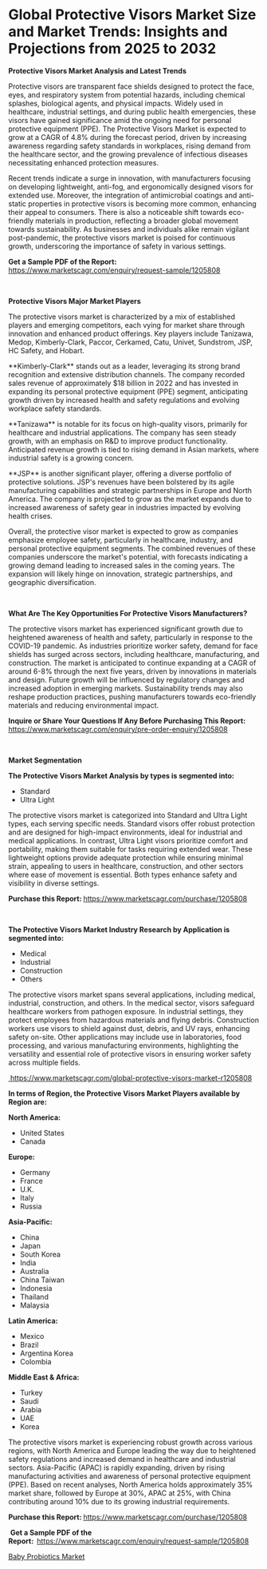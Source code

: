 <p><h1>Global Protective Visors Market Size and Market Trends: Insights and Projections from 2025 to 2032</h1></p><p><strong>Protective Visors Market Analysis and Latest Trends</strong></p>
<p><p>Protective visors are transparent face shields designed to protect the face, eyes, and respiratory system from potential hazards, including chemical splashes, biological agents, and physical impacts. Widely used in healthcare, industrial settings, and during public health emergencies, these visors have gained significance amid the ongoing need for personal protective equipment (PPE). The Protective Visors Market is expected to grow at a CAGR of 4.8% during the forecast period, driven by increasing awareness regarding safety standards in workplaces, rising demand from the healthcare sector, and the growing prevalence of infectious diseases necessitating enhanced protection measures.</p><p>Recent trends indicate a surge in innovation, with manufacturers focusing on developing lightweight, anti-fog, and ergonomically designed visors for extended use. Moreover, the integration of antimicrobial coatings and anti-static properties in protective visors is becoming more common, enhancing their appeal to consumers. There is also a noticeable shift towards eco-friendly materials in production, reflecting a broader global movement towards sustainability. As businesses and individuals alike remain vigilant post-pandemic, the protective visors market is poised for continuous growth, underscoring the importance of safety in various settings.</p></p>
<p><strong>Get a Sample PDF of the Report:&nbsp;</strong> <a href="https://www.marketscagr.com/enquiry/request-sample/1205808?utm_campaign=1944&utm_medium=2&utm_source=Github&utm_content=ia&utm_term=07022025&utm_id=protective-visors">https://www.marketscagr.com/enquiry/request-sample/1205808</a></p>
<p>&nbsp;</p>
<p><strong>Protective Visors Major Market Players</strong></p>
<p><p>The protective visors market is characterized by a mix of established players and emerging competitors, each vying for market share through innovation and enhanced product offerings. Key players include Tanizawa, Medop, Kimberly-Clark, Paccor, Cerkamed, Catu, Univet, Sundstrom, JSP, HC Safety, and Hobart.</p><p>**Kimberly-Clark** stands out as a leader, leveraging its strong brand recognition and extensive distribution channels. The company recorded sales revenue of approximately $18 billion in 2022 and has invested in expanding its personal protective equipment (PPE) segment, anticipating growth driven by increased health and safety regulations and evolving workplace safety standards.</p><p>**Tanizawa** is notable for its focus on high-quality visors, primarily for healthcare and industrial applications. The company has seen steady growth, with an emphasis on R&D to improve product functionality. Anticipated revenue growth is tied to rising demand in Asian markets, where industrial safety is a growing concern.</p><p>**JSP** is another significant player, offering a diverse portfolio of protective solutions. JSP's revenues have been bolstered by its agile manufacturing capabilities and strategic partnerships in Europe and North America. The company is projected to grow as the market expands due to increased awareness of safety gear in industries impacted by evolving health crises.</p><p>Overall, the protective visor market is expected to grow as companies emphasize employee safety, particularly in healthcare, industry, and personal protective equipment segments. The combined revenues of these companies underscore the market's potential, with forecasts indicating a growing demand leading to increased sales in the coming years. The expansion will likely hinge on innovation, strategic partnerships, and geographic diversification.</p></p>
<p>&nbsp;</p>
<p><strong>What Are The Key Opportunities For Protective Visors Manufacturers?</strong></p>
<p><p>The protective visors market has experienced significant growth due to heightened awareness of health and safety, particularly in response to the COVID-19 pandemic. As industries prioritize worker safety, demand for face shields has surged across sectors, including healthcare, manufacturing, and construction. The market is anticipated to continue expanding at a CAGR of around 6-8% through the next five years, driven by innovations in materials and design. Future growth will be influenced by regulatory changes and increased adoption in emerging markets. Sustainability trends may also reshape production practices, pushing manufacturers towards eco-friendly materials and reducing environmental impact.</p></p>
<p><strong>Inquire or Share Your Questions If Any Before Purchasing This Report:</strong> <a href="https://www.marketscagr.com/enquiry/pre-order-enquiry/1205808?utm_campaign=1944&utm_medium=2&utm_source=Github&utm_content=ia&utm_term=07022025&utm_id=protective-visors">https://www.marketscagr.com/enquiry/pre-order-enquiry/1205808</a></p>
<p>&nbsp;</p>
<p><strong>Market Segmentation</strong></p>
<p><strong>The Protective Visors Market Analysis by types is segmented into:</strong></p>
<p><ul><li>Standard</li><li>Ultra Light</li></ul></p>
<p><p>The protective visors market is categorized into Standard and Ultra Light types, each serving specific needs. Standard visors offer robust protection and are designed for high-impact environments, ideal for industrial and medical applications. In contrast, Ultra Light visors prioritize comfort and portability, making them suitable for tasks requiring extended wear. These lightweight options provide adequate protection while ensuring minimal strain, appealing to users in healthcare, construction, and other sectors where ease of movement is essential. Both types enhance safety and visibility in diverse settings.</p></p>
<p><strong>Purchase this Report:&nbsp;</strong><a href="https://www.marketscagr.com/purchase/1205808?utm_campaign=1944&utm_medium=2&utm_source=Github&utm_content=ia&utm_term=07022025&utm_id=protective-visors">https://www.marketscagr.com/purchase/1205808</a></p>
<p>&nbsp;</p>
<p><strong>The Protective Visors Market Industry Research by Application is segmented into:</strong></p>
<p><ul><li>Medical</li><li>Industrial</li><li>Construction</li><li>Others</li></ul></p>
<p><p>The protective visors market spans several applications, including medical, industrial, construction, and others. In the medical sector, visors safeguard healthcare workers from pathogen exposure. In industrial settings, they protect employees from hazardous materials and flying debris. Construction workers use visors to shield against dust, debris, and UV rays, enhancing safety on-site. Other applications may include use in laboratories, food processing, and various manufacturing environments, highlighting the versatility and essential role of protective visors in ensuring worker safety across multiple fields.</p></p>
<p><a href="https://www.marketscagr.com/global-protective-visors-market-r1205808?utm_campaign=1944&utm_medium=2&utm_source=Github&utm_content=ia&utm_term=07022025&utm_id=protective-visors">&nbsp;https://www.marketscagr.com/global-protective-visors-market-r1205808</a></p>
<p><strong>In terms of Region, the Protective Visors Market Players available by Region are:</strong></p>
<p>
    <p> <strong> North America: </strong>
        <ul>
            <li>United States</li>
            <li>Canada</li>
        </ul>
        </p> 
    <p> <strong> Europe: </strong>
        <ul>
            <li>Germany</li>
            <li>France</li>
            <li>U.K.</li>
            <li>Italy</li>
            <li>Russia</li>
        </ul>
        </p> 
    <p> <strong> Asia-Pacific: </strong>
        <ul>
            <li>China</li>
            <li>Japan</li>
            <li>South Korea</li>
            <li>India</li>
            <li>Australia</li>
            <li>China Taiwan</li>
            <li>Indonesia</li>
            <li>Thailand</li>
            <li>Malaysia</li>
        </ul>
        </p> 
    <p> <strong> Latin America: </strong>
        <ul>
            <li>Mexico</li>
            <li>Brazil</li>
            <li>Argentina Korea</li>
            <li>Colombia</li>
        </ul>
        </p> 
    <p> <strong> Middle East & Africa: </strong>
        <ul>
            <li>Turkey</li>
            <li>Saudi</li>
            <li>Arabia</li>
            <li>UAE</li>
            <li>Korea</li>
        </ul>
    </p>
    </p>
<p><p>The protective visors market is experiencing robust growth across various regions, with North America and Europe leading the way due to heightened safety regulations and increased demand in healthcare and industrial sectors. Asia-Pacific (APAC) is rapidly expanding, driven by rising manufacturing activities and awareness of personal protective equipment (PPE). Based on recent analyses, North America holds approximately 35% market share, followed by Europe at 30%, APAC at 25%, with China contributing around 10% due to its growing industrial requirements.</p></p>
<p><strong>Purchase this Report: </strong><a href="https://www.marketscagr.com/purchase/1205808?utm_campaign=1944&utm_medium=2&utm_source=Github&utm_content=ia&utm_term=07022025&utm_id=protective-visors">https://www.marketscagr.com/purchase/1205808</a></p>
<p>&nbsp;<strong>Get a Sample PDF of the Report:&nbsp;&nbsp;</strong><a href="https://www.marketscagr.com/enquiry/request-sample/1205808?utm_campaign=1944&utm_medium=2&utm_source=Github&utm_content=ia&utm_term=07022025&utm_id=protective-visors">https://www.marketscagr.com/enquiry/request-sample/1205808</a></p>
<p><strong></strong></p>
<p><p><a href="https://github.com/MarciaRunte/Market-Research-Report-List-1/blob/main/baby-probiotics-market.md?utm_campaign=1944&utm_medium=2&utm_source=Github&utm_content=ia&utm_term=07022025&utm_id=protective-visors">Baby Probiotics Market</a></p></p>